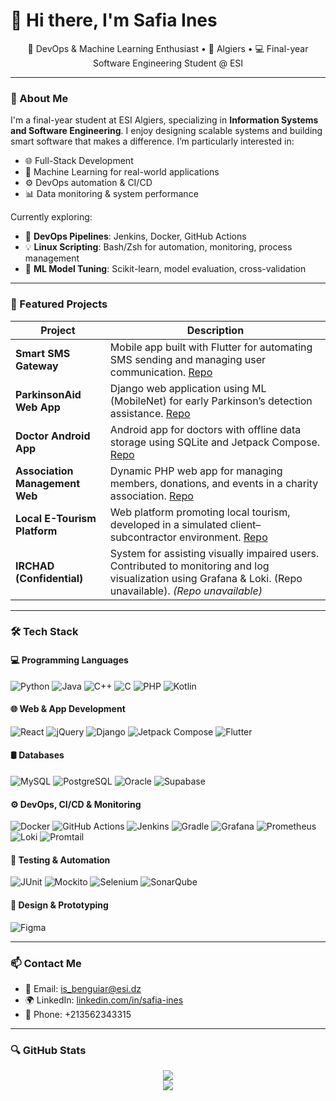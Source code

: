 # 👋 Hi there, I'm Safia Ines

<p align="center">
  🚀 DevOps & Machine Learning Enthusiast • 📍 Algiers • 💻 Final-year Software Engineering Student @ ESI
</p>

---

### 🧠 About Me

I'm a final-year student at ESI Algiers, specializing in **Information Systems and Software Engineering**. I enjoy designing scalable systems and building smart software that makes a difference. I’m particularly interested in:

- 🌐 Full-Stack Development
- 🧠 Machine Learning for real-world applications
- ⚙️ DevOps automation & CI/CD
- 📊 Data monitoring & system performance

Currently exploring:
- 🐳 **DevOps Pipelines**: Jenkins, Docker, GitHub Actions
- 💡 **Linux Scripting**: Bash/Zsh for automation, monitoring, process management
- 🧪 **ML Model Tuning**: Scikit-learn, model evaluation, cross-validation

---

### 📌 Featured Projects

| Project                         | Description                                                                                                                                                        |
| ------------------------------- | ------------------------------------------------------------------------------------------------------------------------------------------------------------------ |
| **Smart SMS Gateway**           |  Mobile app built with Flutter for automating SMS sending and managing user communication. [Repo](https://github.com/ics-projet/Mobile_app)                      |
| **ParkinsonAid Web App**        |  Django web application using ML (MobileNet) for early Parkinson’s detection assistance. [Repo](https://github.com/inessBenguiar/ParkinsonAid)                   |
| **Doctor Android App**          |  Android app for doctors with offline data storage using SQLite and Jetpack Compose. [Repo](https://github.com/inessBenguiar/Doctor-App)                      |
| **Association Management Web**  |  Dynamic PHP web app for managing members, donations, and events in a charity association. [Repo](https://github.com/inessBenguiar/Projet-TDW-2CSSIL-)           |
| **Local E-Tourism Platform**    |  Web platform promoting local tourism, developed in a simulated client–subcontractor environment. [Repo](https://github.com/inessBenguiar/e-tourism)             |
| **IRCHAD (Confidential)**       |  System for assisting visually impaired users. Contributed to monitoring and log visualization using Grafana & Loki. (Repo unavailable). *(Repo unavailable)*     |

---

### 🛠 Tech Stack

#### 💻 Programming Languages
![Python](https://img.shields.io/badge/-Python-3776AB?logo=python&logoColor=white&style=flat)
![Java](https://img.shields.io/badge/-Java-007396?logo=java&logoColor=white&style=flat)
![C++](https://img.shields.io/badge/-C++-00599C?logo=c%2b%2b&logoColor=white&style=flat)
![C](https://img.shields.io/badge/-C-000000?logo=c&logoColor=white&style=flat)
![PHP](https://img.shields.io/badge/-PHP-777BB4?logo=php&logoColor=white&style=flat)
![Kotlin](https://img.shields.io/badge/-Kotlin-0095D5?logo=kotlin&logoColor=white&style=flat)

#### 🌐 Web & App Development
![React](https://img.shields.io/badge/-React-61DAFB?logo=react&logoColor=white&style=flat)
![jQuery](https://img.shields.io/badge/-jQuery-0769AD?logo=jquery&logoColor=white&style=flat)
![Django](https://img.shields.io/badge/-Django-092E20?logo=django&logoColor=white&style=flat)
![Jetpack Compose](https://img.shields.io/badge/-Jetpack%20Compose-4285F4?logo=android&logoColor=white&style=flat)
![Flutter](https://img.shields.io/badge/-Flutter-02569B?logo=flutter&logoColor=white&style=flat)

#### 🛢 Databases
![MySQL](https://img.shields.io/badge/-MySQL-4479A1?logo=mysql&logoColor=white&style=flat)
![PostgreSQL](https://img.shields.io/badge/-PostgreSQL-336791?logo=postgresql&logoColor=white&style=flat)
![Oracle](https://img.shields.io/badge/-Oracle-F80000?logo=oracle&logoColor=white&style=flat)
![Supabase](https://img.shields.io/badge/-Supabase-3ECF8E?logo=supabase&logoColor=white&style=flat)

#### ⚙️ DevOps, CI/CD & Monitoring
![Docker](https://img.shields.io/badge/-Docker-2496ED?logo=docker&logoColor=white&style=flat)
![GitHub Actions](https://img.shields.io/badge/-GitHub%20Actions-2088FF?logo=github-actions&logoColor=white&style=flat)
![Jenkins](https://img.shields.io/badge/-Jenkins-D24939?logo=jenkins&logoColor=white&style=flat)
![Gradle](https://img.shields.io/badge/-Gradle-02303A?logo=gradle&logoColor=white&style=flat)
![Grafana](https://img.shields.io/badge/-Grafana-F46800?logo=grafana&logoColor=white&style=flat)
![Prometheus](https://img.shields.io/badge/-Prometheus-E6522C?logo=prometheus&logoColor=white&style=flat)
![Loki](https://img.shields.io/badge/-Loki-0E1117?logo=grafana&logoColor=white&style=flat)
![Promtail](https://img.shields.io/badge/-Promtail-111111?logo=grafana&logoColor=white&style=flat)

#### 🧪 Testing & Automation
![JUnit](https://img.shields.io/badge/-JUnit-25A162?logo=junit5&logoColor=white&style=flat)
![Mockito](https://img.shields.io/badge/-Mockito-CA2138?style=flat)
![Selenium](https://img.shields.io/badge/-Selenium-43B02A?logo=selenium&logoColor=white&style=flat)
![SonarQube](https://img.shields.io/badge/-SonarQube-4E9BCD?logo=sonarqube&logoColor=white&style=flat)

#### 🎨 Design & Prototyping
![Figma](https://img.shields.io/badge/-Figma-F24E1E?logo=figma&logoColor=white&style=flat)

---

### 📫 Contact Me

- 📧 Email: is_benguiar@esi.dz
- 🌍 LinkedIn: [linkedin.com/in/safia-ines](https://www.linkedin.com/in/safia-ines-benguiar-2a46531a3/)
- 📱 Phone: +213562343315

---

### 🔍 GitHub Stats

<p align="center">
  <img src="https://github-readme-stats.vercel.app/api?username=inessBenguiar&show_icons=true&theme=tokyonight" />
  <br />
  <img src="https://github-readme-streak-stats.herokuapp.com/?user=inessBenguiar&theme=tokyonight" />
</p>
